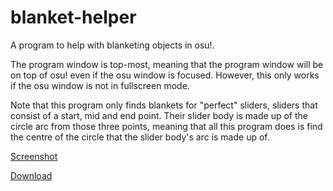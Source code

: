 # blanket-helper
A program to help with blanketing objects in osu!.

The program window is top-most, meaning that the program window will be on top of osu! even if the osu window is focused. However, this only works if the osu window is not in fullscreen mode.

Note that this program only finds blankets for "perfect" sliders, sliders that consist of a start, mid and end point. Their slider body is made up of the circle arc from those three points, meaning that all this program does is find the centre of the circle that the slider body's arc is made up of.

[Screenshot](https://i.imgur.com/ksb5nQr.png)

[Download](https://github.com/MBmasher/blanket-helper/releases/)
